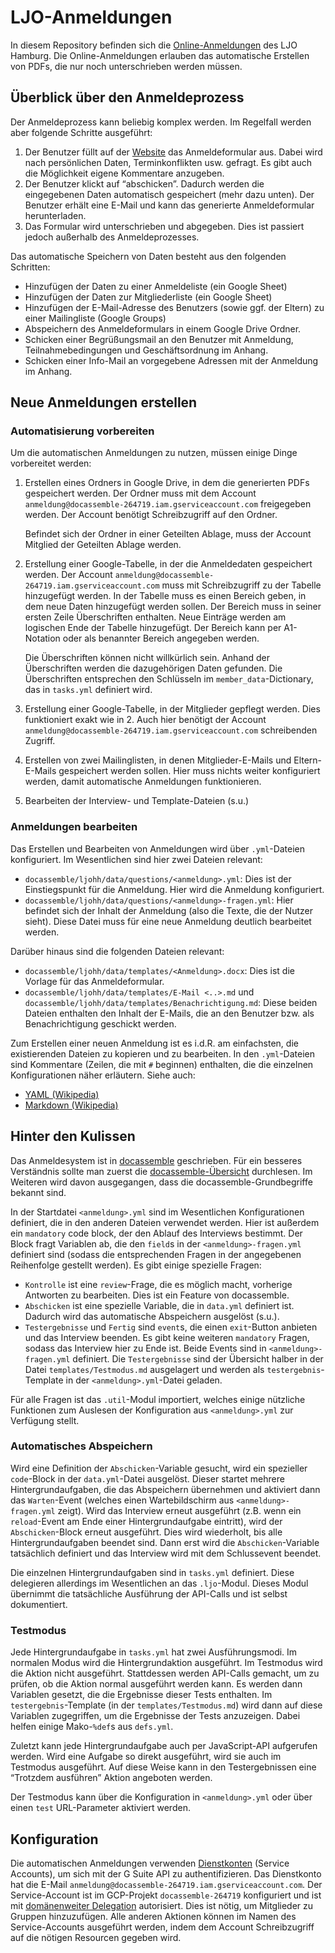 # LJO-Anmeldungen

In diesem Repository befinden sich die [Online-Anmeldungen](https://anmeldung.ljo-hamburg.de) des LJO Hamburg. Die Online-Anmeldungen erlauben das automatische Erstellen von PDFs, die nur noch unterschrieben werden müssen.

## Überblick über den Anmeldeprozess

Der Anmeldeprozess kann beliebig komplex werden. Im Regelfall werden aber folgende Schritte ausgeführt:

1. Der Benutzer füllt auf der [Website](https://anmeldung.ljo-hamburg.de) das Anmeldeformular aus. Dabei wird nach persönlichen Daten, Terminkonflikten usw. gefragt. Es gibt auch die Möglichkeit eigene Kommentare anzugeben.
2. Der Benutzer klickt auf “abschicken”. Dadurch werden die eingegebenen Daten automatisch gespeichert (mehr dazu unten). Der Benutzer erhält eine E-Mail und kann das generierte Anmeldeformular herunterladen.
3. Das Formular wird unterschrieben und abgegeben. Dies ist passiert jedoch außerhalb des Anmeldeprozesses.

Das automatische Speichern von Daten besteht aus den folgenden Schritten:

- Hinzufügen der Daten zu einer Anmeldeliste (ein Google Sheet)
- Hinzufügen der Daten zur Mitgliederliste (ein Google Sheet)
- Hinzufügen der E-Mail-Adresse des Benutzers (sowie ggf. der Eltern) zu einer Mailingliste (Google Groups)
- Abspeichern des Anmeldeformulars in einem Google Drive Ordner.
- Schicken einer Begrüßungsmail an den Benutzer mit Anmeldung, Teilnahmebedingungen und Geschäftsordnung im Anhang.
- Schicken einer Info-Mail an vorgegebene Adressen mit der Anmeldung im Anhang.

## Neue Anmeldungen erstellen

### Automatisierung vorbereiten

Um die automatischen Anmeldungen zu nutzen, müssen einige Dinge vorbereitet werden:

1. Erstellen eines Ordners in Google Drive, in dem die generierten PDFs gespeichert werden. Der Ordner muss mit dem Account `anmeldung@docassemble-264719.iam.gserviceaccount.com` freigegeben werden. Der Account benötigt Schreibzugriff auf den Ordner.
   
   Befindet sich der Ordner in einer Geteilten Ablage, muss der Account Mitglied der Geteilten Ablage werden.
   
2. Erstellung einer Google-Tabelle, in der die Anmeldedaten gespeichert werden. Der Account `anmeldung@docassemble-264719.iam.gserviceaccount.com` muss mit Schreibzugriff zu der Tabelle hinzugefügt werden. In der Tabelle muss es einen Bereich geben, in dem neue Daten hinzugefügt werden sollen. Der Bereich muss in seiner ersten Zeile Überschriften enthalten. Neue Einträge werden am logischen Ende der Tabelle hinzugefügt. Der Bereich kann per A1-Notation oder als benannter Bereich angegeben werden.

   Die Überschriften können nicht willkürlich sein. Anhand der Überschriften werden die dazugehörigen Daten gefunden. Die Überschriften entsprechen den Schlüsseln im `member_data`-Dictionary, das in `tasks.yml` definiert wird.

3. Erstellung einer Google-Tabelle, in der Mitglieder gepflegt werden. Dies funktioniert exakt wie in 2. Auch hier benötigt der Account `anmeldung@docassemble-264719.iam.gserviceaccount.com` schreibenden Zugriff.

4. Erstellen von zwei Mailinglisten, in denen Mitglieder-E-Mails und Eltern-E-Mails gespeichert werden sollen. Hier muss nichts weiter konfiguriert werden, damit automatische Anmeldungen funktionieren.

5. Bearbeiten der Interview- und Template-Dateien (s.u.)

### Anmeldungen bearbeiten

Das Erstellen und Bearbeiten von Anmeldungen wird über `.yml`-Dateien konfiguriert. Im Wesentlichen sind hier zwei Dateien relevant:

- `docassemble/ljohh/data/questions/<anmeldung>.yml`: Dies ist der Einstiegspunkt  für die Anmeldung. Hier wird die Anmeldung konfiguriert.
- `docassemble/ljohh/data/questions/<anmeldung>-fragen.yml`: Hier befindet sich der Inhalt der Anmeldung (also die Texte, die der Nutzer sieht). Diese Datei muss für eine neue Anmeldung deutlich bearbeitet werden.

Darüber hinaus sind die folgenden Dateien relevant:

- `docassemble/ljohh/data/templates/<Anmeldung>.docx`: Dies ist die Vorlage für das Anmeldeformular.
- `docassemble/ljohh/data/templates/E-Mail <..>.md` und `docassemble/ljohh/data/templates/Benachrichtigung.md`: Diese beiden Dateien enthalten den Inhalt der E-Mails, die an den Benutzer bzw. als Benachrichtigung geschickt werden.

Zum Erstellen einer neuen Anmeldung ist es i.d.R. am einfachsten, die existierenden Dateien zu kopieren und zu bearbeiten. In den `.yml`-Dateien sind Kommentare (Zeilen, die mit `#` beginnen) enthalten, die die einzelnen Konfigurationen näher erläutern. Siehe auch:

- [YAML (Wikipedia)](https://de.wikipedia.org/wiki/YAML)
- [Markdown (Wikipedia)](https://de.wikipedia.org/wiki/Markdown)

## Hinter den Kulissen

Das Anmeldesystem ist in [docassemble](https://docassemble.org) geschrieben. Für ein besseres Verständnis sollte man zuerst die [docassemble-Übersicht](https://docassemble.org/docs.html) durchlesen. Im Weiteren wird davon ausgegangen, dass die docassemble-Grundbegriffe bekannt sind.

In der Startdatei `<anmeldung>.yml` sind im Wesentlichen Konfigurationen definiert, die in den anderen Dateien verwendet werden. Hier ist außerdem ein `mandatory` code block, der den Ablauf des Interviews bestimmt. Der Block fragt Variablen ab, die den `field`s in der `<anmeldung>-fragen.yml` definiert sind (sodass die entsprechenden Fragen in der angegebenen Reihenfolge gestellt werden). Es gibt einige spezielle Fragen:

-  `Kontrolle` ist eine `review`-Frage, die es möglich macht, vorherige Antworten zu bearbeiten. Dies ist ein Feature von docassemble.
- `Abschicken` ist eine spezielle Variable, die in `data.yml` definiert ist. Dadurch wird das automatische Abspeichern ausgelöst (s.u.).
- `Testergebnisse` und `Fertig` sind `event`s, die einen `exit`-Button anbieten und das Interview beenden. Es gibt keine weiteren `mandatory` Fragen, sodass das Interview hier zu Ende ist. Beide Events sind in `<anmeldung>-fragen.yml` definiert. Die `Testergebnisse` sind der Übersicht halber in der Datei `templates/Testmodus.md` ausgelagert und werden als `testergebnis`-Template in der `<anmeldung>.yml`-Datei geladen.

Für alle Fragen ist das `.util`-Modul importiert, welches einige nützliche Funktionen zum Auslesen der Konfiguration aus `<anmeldung>.yml` zur Verfügung stellt.

### Automatisches Abspeichern

Wird eine Definition der `Abschicken`-Variable gesucht, wird ein spezieller `code`-Block in der `data.yml`-Datei ausgelöst. Dieser startet mehrere Hintergrundaufgaben, die das Abspeichern übernehmen und aktiviert dann das `Warten`-Event (welches einen Wartebildschirm aus `<anmeldung>-fragen.yml` zeigt). Wird das Interview erneut ausgeführt (z.B. wenn ein `reload`-Event am Ende einer Hintergrundaufgabe eintritt), wird der `Abschicken`-Block erneut ausgeführt. Dies wird wiederholt, bis alle Hintergrundaufgaben beendet sind. Dann erst wird die `Abschicken`-Variable tatsächlich definiert und das Interview wird mit dem Schlussevent beendet.

Die einzelnen Hintergrundaufgaben sind in `tasks.yml` definiert. Diese delegieren allerdings im Wesentlichen an das `.ljo`-Modul. Dieses Modul übernimmt die tatsächliche Ausführung der API-Calls und ist selbst dokumentiert.

### Testmodus

Jede Hintergrundaufgabe in `tasks.yml` hat zwei Ausführungsmodi. Im normalen Modus wird die Hintergrundaktion ausgeführt. Im Testmodus wird die Aktion nicht ausgeführt. Stattdessen werden API-Calls gemacht, um zu prüfen, ob die Aktion normal ausgeführt werden kann. Es werden dann Variablen gesetzt, die die Ergebnisse dieser Tests enthalten. Im `testergebnis`-Template (in der `templates/Testmodus.md`) wird dann auf diese Variablen zugegriffen, um die Ergebnisse der Tests anzuzeigen. Dabei helfen einige Mako-`%def`s aus `defs.yml`.

Zuletzt kann jede Hintergrundaufgabe auch per JavaScript-API aufgerufen werden. Wird eine Aufgabe so direkt ausgeführt, wird sie auch im Testmodus ausgeführt. Auf diese Weise kann in den Testergebnissen eine “Trotzdem ausführen” Aktion angeboten werden.

Der Testmodus kann über die Konfiguration in `<anmeldung>.yml` oder über einen `test` URL-Parameter aktiviert werden.

## Konfiguration

Die automatischen Anmeldungen verwenden [Dienstkonten](https://cloud.google.com/iam/docs/service-accounts?hl=de) (Service Accounts), um sich mit der G Suite API zu authentifizieren. Das Dienstkonto hat die E-Mail `anmeldung@docassemble-264719.iam.gserviceaccount.com`. Der Service-Account ist im GCP-Projekt `docassemble-264719` konfiguriert und ist mit [domänenweiter Delegation](https://developers.google.com/admin-sdk/directory/v1/guides/delegation) autorisiert. Dies ist nötig, um Mitglieder zu Gruppen hinzuzufügen. Alle anderen Aktionen können im Namen des Service-Accounts ausgeführt werden, indem dem Account Schreibzugriff auf die nötigen Resourcen gegeben wird.

